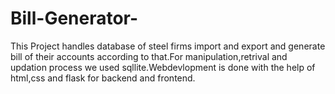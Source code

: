 # Bill-Generator-
This Project handles database of steel firms import and export and generate bill of their accounts according to that.For manipulation,retrival and updation process we used sqllite.Webdevlopment is done with the help of html,css and flask for backend and frontend.

